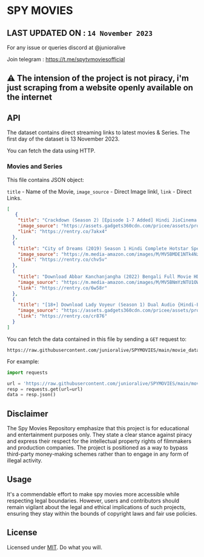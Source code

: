 # SPY MOVIES

## LAST UPDATED ON : `14 November 2023`

For any issue or queries discord at @junioralive

Join telegram : https://t.me/spytvmoviesofficial

## ⚠️  The intension of the project is not piracy, i'm just scraping from a website openly available on the internet

## API

The dataset contains direct streaming links to latest movies & Series.  The first day of the dataset is 13 November 2023.

You can fetch the data using HTTP.

### Movies and Series

This file contains JSON object:

`title` - Name of the Movie,
`image_source` -  Direct Image linkl,
`link` - Direct Links.



```json
[
   {
    "title": "Crackdown (Season 2) [Episode 1-7 Added] Hindi JioCinema Original Web Series 480p | 720p | 1080p WEB-DL",
    "image_source": "https://assets.gadgets360cdn.com/pricee/assets/product/202305/Crackdown-2_1684930990.jpg",
    "link": "https://rentry.co/7akx4"
  },
  {
    "title": "City of Dreams (2019) Season 1 Hindi Complete Hotstar Specials WEB Series 480p & 720p",
    "image_source": "https://m.media-amazon.com/images/M/MV5BMDE1NTk4NzctZGExYi00MzIwLTlhNmEtNmViZDllOTIxN2U1XkEyXkFqcGdeQXVyODE5NzE3OTE@._V1_.jpg",
    "link": "https://rentry.co/chv5v"
  },
  {
    "title": "Download Abbar Kanchanjangha (2022) Bengali Full Movie HDRip 480p [330MB] | 720p [960MB] | 1080p [2.1GB]",
    "image_source": "https://m.media-amazon.com/images/M/MV5BNmYzNTU1OWItN2RmMC00MGE2LTg0MDktYWI5ZDFjNGI1MmJlXkEyXkFqcGdeQXVyMTQ3OTA2MTM5._V1_.jpg",
    "link": "https://rentry.co/6w58r"
  },
  {
    "title": "[18+] Download Lady Voyeur (Season 1) Dual Audio {Hindi-English} WEB Series 480p | 720p | 1080p WEB-DL",
    "image_source": "https://assets.gadgets360cdn.com/pricee/assets/product/202212/Lady-Voyeur_1672051883.jpg",
    "link": "https://rentry.co/cr876"
  }
]
```

You can fetch the data contained in this file by sending a `GET` request to:

```
https://raw.githubusercontent.com/junioralive/SPYMOVIES/main/movie_data.json
```
For example:

```python
import requests

url = 'https://raw.githubusercontent.com/junioralive/SPYMOVIES/main/movie_data.json'
resp = requests.get(url=url)
data = resp.json() 
```


## Disclaimer

The Spy Movies Repository emphasize that this project is for educational and entertainment purposes only. They state a clear stance against piracy and express their respect for the intellectual property rights of filmmakers and production companies. The project is positioned as a way to bypass third-party money-making schemes rather than to engage in any form of illegal activity.

## Usage

It's a commendable effort to make spy movies more accessible while respecting legal boundaries. However, users and contributors should remain vigilant about the legal and ethical implications of such projects, ensuring they stay within the bounds of copyright laws and fair use policies.

## License

Licensed under [MIT](./LICENSE). Do what you will.
